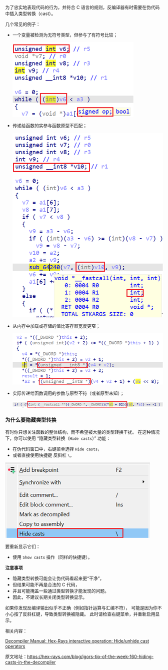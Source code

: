 为了忠实地表现代码的行为，并符合 C 语言的规则，反编译器有时需要在伪代码中插入类型转换（cast）。

几个常见的例子：

- 一个变量被检测为无符号类型，但参与了有符号比较；

  ![](assets/2023/10/cast1-3.webp)

- 传递给函数的实参与函数原型不匹配；

  ![](assets/2023/10/cast2-3.webp)

- 从内存中加载或存储的值比寄存器宽度更窄；

  ![](assets/2023/10/cast3-3.webp)

- 实际传递给函数调用的参数与原型不符（或者原型未知）；

  ![](assets/2023/10/cast4-3.webp)

### 为什么要隐藏类型转换

有时你只想关注函数的整体结构，而不希望被大量的类型转换干扰。 在这种情况下，你可以使用 “隐藏类型转换（`Hide casts`）” 功能：

- 在伪代码窗口中，右键菜单选择 `Hide casts`，
- 或者直接使用快捷键 反斜杠 `\`。

![](assets/2023/10/cast5.png)

要重新显示它们：

- 使用 `Show casts` 操作（同样的快捷键）。

**注意事项**

- 隐藏类型转换可能会让伪代码看起来更“干净”，
- 但结果可能不再是合法的 C 代码，
- 并且可能掩盖一些通过类型转换才能发现的问题。
- 因此，不建议长期关闭类型转换显示。

如果你发现反编译输出似乎不正确（例如指针运算与汇编不符）， 可能是因为你不小心按了反斜杠键，导致类型转换被隐藏。 此时请检查右键菜单，并重新启用显示。

相关内容：

[Decompiler Manual: Hex-Rays interactive operation: Hide/unhide cast operators](https://www.hex-rays.com/products/decompiler/manual/cmd_hide_casts.shtml)

原文地址：https://hex-rays.com/blog/igors-tip-of-the-week-160-hiding-casts-in-the-decompiler
